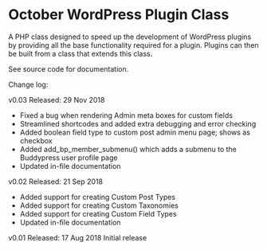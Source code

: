 # October WordPress Plugin Class

A PHP class designed to speed up the development of WordPress plugins 
by providing all the base functionality required for a plugin.
Plugins can then be built from a class that extends this class.

See source code for documentation.

Change log:

v0.03
Released: 29 Nov 2018
- Fixed a bug when rendering Admin meta boxes for custom fields
- Streamlined shortcodes and added extra debugging and error checking
- Added boolean field type to custom post admin menu page; shows as checkbox
- Added add_bp_member_submenu() which adds a submenu to the Buddypress user profile page
- Updated in-file documentation

v0.02
Released: 21 Sep 2018
- Added support for creating Custom Post Types
- Added support for creating Custom Taxonomies
- Added support for creating Custom Field Types
- Updated in-file documentation

v0.01
Released: 17 Aug 2018
Initial release
